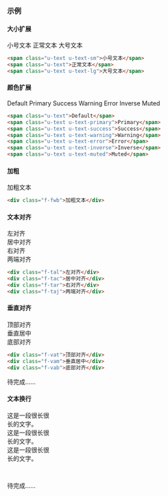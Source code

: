 ### 示例
#### 大小扩展

<div class="m-example">
<span class="u-text u-text-sm">小号文本</span>
<span class="u-text">正常文本</span>
<span class="u-text u-text-lg">大号文本</span>
</div>

```html
<span class="u-text u-text-sm">小号文本</span>
<span class="u-text">正常文本</span>
<span class="u-text u-text-lg">大号文本</span>
```

#### 颜色扩展

<div class="m-example">
<span class="u-text">Default</span>
<span class="u-text u-text-primary">Primary</span>
<span class="u-text u-text-success">Success</span>
<span class="u-text u-text-warning">Warning</span>
<span class="u-text u-text-error">Error</span>
<span class="u-text u-text-inverse">Inverse</span>
<span class="u-text u-text-muted">Muted</span>
</div>

```html
<span class="u-text">Default</span>
<span class="u-text u-text-primary">Primary</span>
<span class="u-text u-text-success">Success</span>
<span class="u-text u-text-warning">Warning</span>
<span class="u-text u-text-error">Error</span>
<span class="u-text u-text-inverse">Inverse</span>
<span class="u-text u-text-muted">Muted</span>
```

#### 加粗

<div class="m-example">
<div class="f-fwb">加粗文本</div>
</div>

```html
<div class="f-fwb">加粗文本</div>
```

#### 文本对齐

<div class="m-example">
<div class="f-tal">左对齐</div>
<div class="f-tac">居中对齐</div>
<div class="f-tar">右对齐</div>
<div class="f-taj">两端对齐</div>
</div>

```html
<div class="f-tal">左对齐</div>
<div class="f-tac">居中对齐</div>
<div class="f-tar">右对齐</div>
<div class="f-taj">两端对齐</div>
```

#### 垂直对齐

<div class="m-example">
<div class="f-vat">顶部对齐</div>
<div class="f-vam">垂直居中</div>
<div class="f-vab">底部对齐</div>
</div>

```html
<div class="f-vat">顶部对齐</div>
<div class="f-vam">垂直居中</div>
<div class="f-vab">底部对齐</div>
```

待完成……

#### 文本换行

<div class="m-example">
<div style="width: 100px" title="这是一段很长很长的文字。">这是一段很长很长的文字。</div>
<div class="f-toe" style="width: 100px" title="这是一段很长很长的文字。">这是一段很长很长的文字。</div>
<div class="f-wsn" style="width: 100px" title="这是一段很长很长的文字。">这是一段很长很长的文字。</div>
</div>

```html
 
```

待完成……